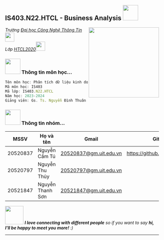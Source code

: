 <h2> IS403.N22.HTCL - Business Analysis <img src="https://media.giphy.com/media/mGcNjsfWAjY5AEZNw6/giphy.gif" width="50"></h2>
<img align='right' src="https://media.giphy.com/media/ieyl9zmCjO4b4t6qoY/giphy.gif" width="230">
<p><em>Trường <a href="http://www.unb.br">Đại học Công Nghệ Thông Tin</a><img src="https://media.giphy.com/media/fYSnHlufseco8Fh93Z/giphy.gif" width="30"></br> Lớp <a href="https://www.thoughtworks.com">HTCL2020</a><img src="https://media.giphy.com/media/WUlplcMpOCEmTGBtBW/giphy.gif" width="30"> 
</em></p>

### <img src="https://media.giphy.com/media/VgCDAzcKvsR6OM0uWg/giphy.gif" width="50"> Thông tin môn học...  

```javascript
Tên môn học: Phân tích dữ liệu kinh doanh
Mã môn học: IS403
Mã lớp: IS403.N22.HTCL
Năm học: 2023-2024
Giảng viên: Gs. Ts. Nguyễn Đình Thuân - thuannd@uit.edu.vn
```


### <img src="https://media.giphy.com/media/VgCDAzcKvsR6OM0uWg/giphy.gif" width="50"> Thông tin nhóm...  

| MSSV | Họ và tên | Gmail | Github |
|--------------|-------|------|-------|
| 20520837 | Nguyễn Cẩm Tú | 20520837@gm.uit.edu.vn | https://github.com/camtu837 
| 20520797 | Nguyễn Thu Thủy | 20520797@gm.uit.edu.vn |  
| 20521847 | Nguyễn Thanh Sơn | 20521847@gm.uit.edu.vn |

<img src="https://media.giphy.com/media/LnQjpWaON8nhr21vNW/giphy.gif" width="60"> <em><b>I love connecting with different people</b> so if you want to say <b>hi, I'll be happy to meet you more!</b> :)</em>

---

